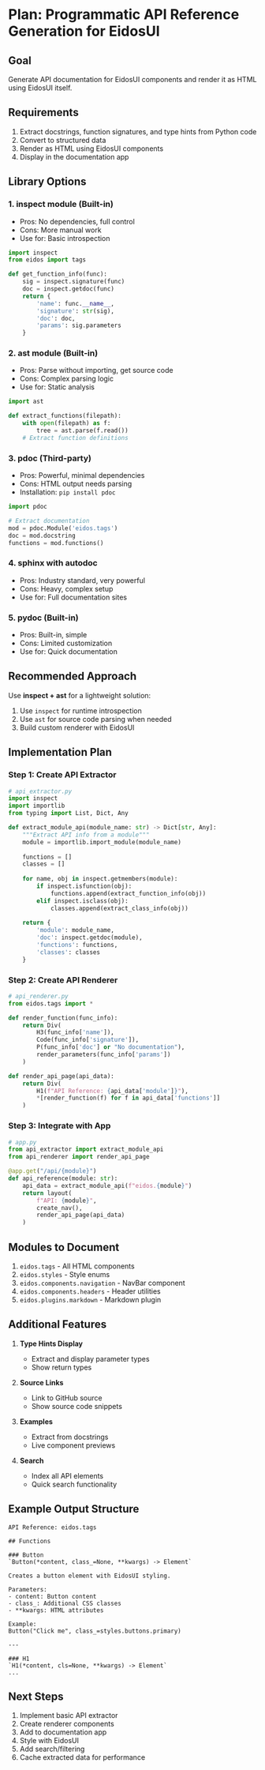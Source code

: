 # Plan: Programmatic API Reference Generation for EidosUI

## Goal
Generate API documentation for EidosUI components and render it as HTML using EidosUI itself.

## Requirements
1. Extract docstrings, function signatures, and type hints from Python code
2. Convert to structured data
3. Render as HTML using EidosUI components
4. Display in the documentation app

## Library Options

### 1. **inspect module** (Built-in)
- Pros: No dependencies, full control
- Cons: More manual work
- Use for: Basic introspection

```python
import inspect
from eidos import tags

def get_function_info(func):
    sig = inspect.signature(func)
    doc = inspect.getdoc(func)
    return {
        'name': func.__name__,
        'signature': str(sig),
        'doc': doc,
        'params': sig.parameters
    }
```

### 2. **ast module** (Built-in)
- Pros: Parse without importing, get source code
- Cons: Complex parsing logic
- Use for: Static analysis

```python
import ast

def extract_functions(filepath):
    with open(filepath) as f:
        tree = ast.parse(f.read())
    # Extract function definitions
```

### 3. **pdoc** (Third-party)
- Pros: Powerful, minimal dependencies
- Cons: HTML output needs parsing
- Installation: `pip install pdoc`

```python
import pdoc

# Extract documentation
mod = pdoc.Module('eidos.tags')
doc = mod.docstring
functions = mod.functions()
```

### 4. **sphinx** with autodoc
- Pros: Industry standard, very powerful
- Cons: Heavy, complex setup
- Use for: Full documentation sites

### 5. **pydoc** (Built-in)
- Pros: Built-in, simple
- Cons: Limited customization
- Use for: Quick documentation

## Recommended Approach

Use **inspect + ast** for a lightweight solution:

1. Use `inspect` for runtime introspection
2. Use `ast` for source code parsing when needed
3. Build custom renderer with EidosUI

## Implementation Plan

### Step 1: Create API Extractor
```python
# api_extractor.py
import inspect
import importlib
from typing import List, Dict, Any

def extract_module_api(module_name: str) -> Dict[str, Any]:
    """Extract API info from a module"""
    module = importlib.import_module(module_name)
    
    functions = []
    classes = []
    
    for name, obj in inspect.getmembers(module):
        if inspect.isfunction(obj):
            functions.append(extract_function_info(obj))
        elif inspect.isclass(obj):
            classes.append(extract_class_info(obj))
    
    return {
        'module': module_name,
        'doc': inspect.getdoc(module),
        'functions': functions,
        'classes': classes
    }
```

### Step 2: Create API Renderer
```python
# api_renderer.py
from eidos.tags import *

def render_function(func_info):
    return Div(
        H3(func_info['name']),
        Code(func_info['signature']),
        P(func_info['doc'] or "No documentation"),
        render_parameters(func_info['params'])
    )

def render_api_page(api_data):
    return Div(
        H1(f"API Reference: {api_data['module']}"),
        *[render_function(f) for f in api_data['functions']]
    )
```

### Step 3: Integrate with App
```python
# app.py
from api_extractor import extract_module_api
from api_renderer import render_api_page

@app.get("/api/{module}")
def api_reference(module: str):
    api_data = extract_module_api(f"eidos.{module}")
    return layout(
        f"API: {module}",
        create_nav(),
        render_api_page(api_data)
    )
```

## Modules to Document

1. `eidos.tags` - All HTML components
2. `eidos.styles` - Style enums
3. `eidos.components.navigation` - NavBar component
4. `eidos.components.headers` - Header utilities
5. `eidos.plugins.markdown` - Markdown plugin

## Additional Features

1. **Type Hints Display**
   - Extract and display parameter types
   - Show return types

2. **Source Links**
   - Link to GitHub source
   - Show source code snippets

3. **Examples**
   - Extract from docstrings
   - Live component previews

4. **Search**
   - Index all API elements
   - Quick search functionality

## Example Output Structure

```
API Reference: eidos.tags

## Functions

### Button
`Button(*content, class_=None, **kwargs) -> Element`

Creates a button element with EidosUI styling.

Parameters:
- content: Button content
- class_: Additional CSS classes
- **kwargs: HTML attributes

Example:
Button("Click me", class_=styles.buttons.primary)

---

### H1
`H1(*content, cls=None, **kwargs) -> Element`
...
```

## Next Steps

1. Implement basic API extractor
2. Create renderer components
3. Add to documentation app
4. Style with EidosUI
5. Add search/filtering
6. Cache extracted data for performance